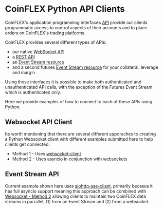 # CoinFLEX Python API Clients
CoinFLEX's application programming interfaces [API](https://github.com/coinflex-exchange/API) provide our clients programmatic access to control aspects of their accounts and to place orders on CoinFLEX's trading platforms. 

CoinFLEX provides several different types of APIs:

* our native [WebSocket API](https://github.com/coinflex-exchange/API/blob/master/WEBSOCKET-README.md)
* a [REST API](https://github.com/coinflex-exchange/API/blob/master/REST.md)
* an [Event Stream resource](https://github.com/coinflex-exchange/API/blob/master/EventStream.md) 
* and a second futures [Event Stream resource](https://github.com/coinflex-exchange/API/blob/master/FUTURES.md#get-borrowerevents) for your collateral, leverage and margin

Using these interfaces it is possible to make both authenticated and unauthenticated API calls, with the exception of the Futures Event Stream which is authenticated only.

Here we provide examples of how to connect to each of these APIs using Python.

## Websocket API Client
Its worth mentioning that there are several different apporaches to creating a Python Websocket client with different examples submitted here to help clients get connected.

* Method 1 - Uses [websocket-client][ws-client]
* Method 2 - Uses [asyncio][asyncio] in conjunction with [websockets][websockets]

[ws-client]:https://pypi.org/project/websocket-client/
[websockets]:https://pypi.org/project/websockets/
[asyncio]:https://pypi.org/project/asyncio/
[sse-client]:https://pypi.org/project/aiohttp-sse-client/
[cflex-ws-method2]:https://github.com/coinflex-exchange/python-library/tree/master/Websocket%20API%20(Method%202)

## Event Stream API
Current example shown here uses [aiohttp-sse-client][sse-client], primarily becasue it has full asyncio support meaning this approach can be combined with [Websocket - Method 2][cflex-ws-method2] allowing clients to maintain two CoinFLEX data streams in parrallel, (1) from an Event Stream and (2) from a websocket.
